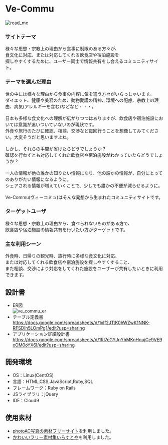 # Ve-Commu
![read_me](https://github.com/DWC-user07-pro01-4M/Ve-Commu/assets/124852092/cc9be156-4c56-45ad-98d4-8608b61b8cba)
### サイトテーマ
様々な思想・宗教上の理由から食事に制限のある方々が、<br>
食文化に対応、または対応してくれる飲食店や宿泊施設を<br>
探しやすくするために、ユーザー同士で情報共有をし合えるコミュニティサイト。

### テーマを選んだ理由
世の中には様々な理由から食事の内容に気を遣う方々がいらっしゃいます。<br>
ダイエット、健康や美容のため、動物愛護の精神、環境への配慮、宗教上の理由、病気(アレルギーを含む)などなど・・・。<br>
<br>
日本も多様な食文化への理解が広がりつつはありますが、飲食店や宿泊施設においては意識が追いついていないのが現状です。<br>
外食や旅行のたびに確認、相談、交渉など毎回行うことを想像してみてください。大変そうだと思いますよね。<br>
<br>
しかし、それらの手間が省けたらどうでしょうか？<br>
確認を行わずとも対応してくれた飲食店や宿泊施設がわかっていたらどうでしょうか？<br>
<br>
一人の情報が他の誰かの知りたい情報になり、他の誰かの情報が、自分にとってのありがたい情報になるように。<br>
シェアされる情報が増えていくことで、少しでも誰かの不便が減らせるように。<br>
<br>
Ve-Commu(ヴィーコミュ)はそんな発想から生まれたコミュニティサイトです。

### ターゲットユーザ
様々な思想・宗教上の理由から、食べられないものがある方で、<br>
飲食店や宿泊施設の情報共有を行いたい方がターゲットです。

### 主な利用シーン
外食時、日帰りの観光時、旅行時に多様な食文化に対応、<br>
または対応してくれる飲食店や宿泊施設を探しやすくすること、<br>
また相談、交渉により対応をしてくれた施設をユーザーが共有したいときに利用できます。

## 設計書
* ER図</br>
![ve_commu_er](https://github.com/DWC-user07-pro01-4M/Ve-Commu/assets/124852092/c092cd01-9d17-49ef-a6a7-9344d753c719)
* テーブル定義書</br>
https://docs.google.com/spreadsheets/d/1xIf2JTtK0hWZwK1NNK-RFSDIh5LOmPg1/edit?usp=sharing
* アプリケーション詳細設計書</br>
https://docs.google.com/spreadsheets/d/1Rl7cGYJqYhMKqHqujCe9VE9xOM0oYX6I/edit?usp=sharing

## 開発環境
- OS：Linux(CentOS)
- 言語：HTML,CSS,JavaScript,Ruby,SQL
- フレームワーク：Ruby on Rails
- JSライブラリ：jQuery
- IDE：Cloud9

## 使用素材
- [photoAC写真の素材フリーサイト](https://www.photo-ac.com/)を利用しました。
- [かわいいフリー素材集いらすとや](https://www.irasutoya.com/)を利用しました。